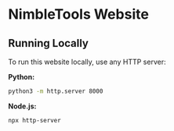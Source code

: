 # NimbleTools Website

## Running Locally

To run this website locally, use any HTTP server:

**Python:**
```bash
python3 -m http.server 8000
```

**Node.js:**
```bash
npx http-server
```
